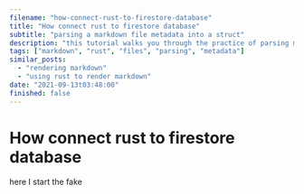 ```yaml
---
filename: "how-connect-rust-to-firestore-database"
title: "How connect rust to firestore database"
subtitle: "parsing a markdown file metadata into a struct"
description: "this tutorial walks you through the practice of parsing markdown files for metadata"
tags: ["markdown", "rust", "files", "parsing", "metadata"]
similar_posts:
  - "rendering markdown"
  - "using rust to render markdown"
date: "2021-09-13t03:48:00"
finished: false
---
```


# How connect rust to firestore database

here I start the fake
